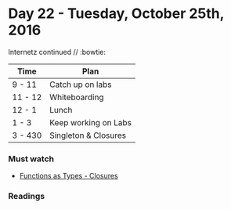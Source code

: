 # Day 22 - Tuesday, October 25th, 2016

Internetz continued // :bowtie:


Time        |   Plan   |
----------------|-------
9 - 11 | Catch up on labs
11 - 12      | Whiteboarding
12 - 1    | Lunch
1 - 3 | Keep working on Labs
3 - 430 | Singleton & Closures

### Must watch

* [Functions as Types - Closures](https://www.youtube.com/watch?v=AbGul81_X4s)
### Readings


